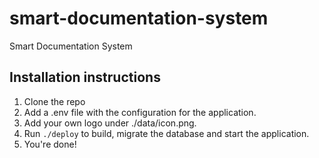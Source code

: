 # smart-documentation-system
Smart Documentation System

## Installation instructions
1. Clone the repo
2. Add a .env file with the configuration for the application.
3. Add your own logo under ./data/icon.png.
4. Run `./deploy` to build, migrate the database and start the application.
5. You're done!
